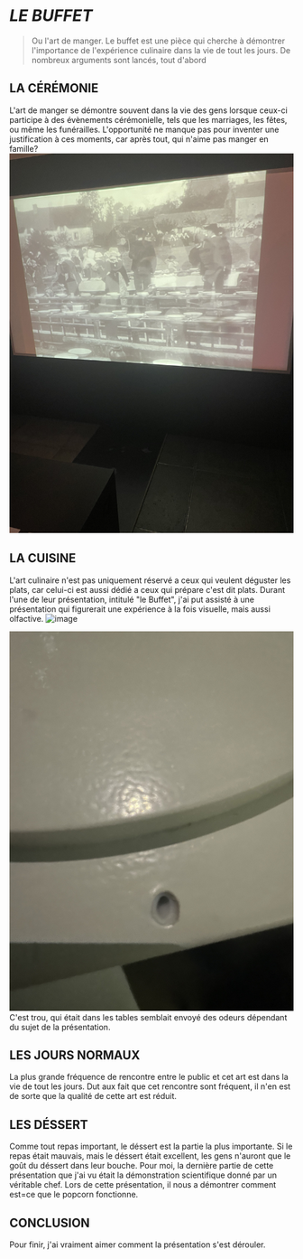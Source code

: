 # _*LE BUFFET*_
>Ou l'art de manger.
Le buffet est une pièce qui cherche à démontrer l'importance de l'expérience culinaire dans la vie de tout les jours. De nombreux arguments sont lancés, tout d'abord
## LA CÉRÉMONIE
L'art de manger se démontre souvent dans la vie des gens lorsque ceux-ci participe à des évènements cérémonielle, tels que les marriages, les fêtes, ou même les funérailles. L'opportunité ne manque pas pour inventer une justification à ces moments, car après tout, qui n'aime pas manger en famille?
![image](https://github.com/ThierryLambert913/H25_TIM_exposition/blob/main/TP1/media/PhotoVielleVideo.jpg)
## LA CUISINE
L'art culinaire n'est pas uniquement réservé a ceux qui veulent déguster les plats, car celui-ci est aussi dédié a ceux qui prépare c'est dit plats. Durant l'une de leur présentation, intitulé "le Buffet", j'ai put assisté à une présentation qui figurerait une expérience à la fois visuelle, mais aussi olfactive. ![image](https://github.com/ThierryLambert913/H25_TIM_exposition/blob/main/TP1/media/https://github.com/ThierryLambert913/H25_TIM_exposition/blob/main/TP1/media/PhotoBuffet.jpg)

![image](https://github.com/ThierryLambert913/H25_TIM_exposition/blob/main/TP1/media/PhotoMechanisme.jpg) C'est trou, qui était dans les tables semblait envoyé des odeurs dépendant du sujet de la présentation.
## LES JOURS NORMAUX
La  plus grande fréquence de rencontre entre le public et cet art est dans la vie de tout les jours. Dut aux fait que cet rencontre sont fréquent, il n'en est de sorte que la qualité de cette art est réduit.
## LES DÉSSERT
Comme tout repas important, le déssert est la partie la plus importante. Si le repas était mauvais, mais le déssert était excellent, les gens n'auront que le goût du déssert dans leur bouche. Pour moi, la dernière partie de cette présentation que j'ai vu était la démonstration scientifique donné par un véritable chef. Lors de cette présentation, il nous a démontrer comment est=ce que le popcorn fonctionne.
## CONCLUSION
Pour finir, j'ai vraiment aimer comment la présentation s'est dérouler.
